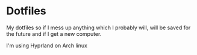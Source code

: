 # Dotfiles
My dotfiles so if I mess up anything which I probably will,
will be saved for the future and if I get a new computer.

I'm using Hyprland on Arch linux
